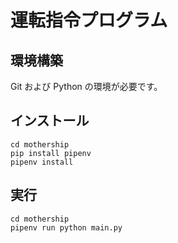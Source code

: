 # 運転指令プログラム

## 環境構築

Git および Python の環境が必要です。

## インストール

```
cd mothership
pip install pipenv
pipenv install
```

## 実行

```
cd mothership
pipenv run python main.py
```
